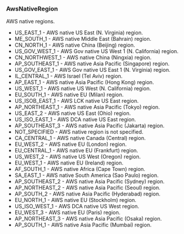 ### AwsNativeRegion
AWS native regions.

- US_EAST_1 - AWS native US East (N. Virginia) region.
- ME_SOUTH_1 - AWS native Middle East (Bahrain) region.
- CN_NORTH_1 - AWS native China (Beijing) region.
- US_GOV_WEST_1 - AWS Gov native US West 1 (N. California) region.
- CN_NORTHWEST_1 - AWS native China (Ningxia) region.
- AP_SOUTHEAST_1 - AWS native Asia Pacific (Singapore) region.
- US_GOV_EAST_1 - AWS Gov native US East 1 (N. Virginia) region.
- IL_CENTRAL_1 - AWS Israel (Tel Aviv) region.
- AP_EAST_1 - AWS native Asia Pacific (Hong Kong) region.
- US_WEST_1 - AWS native US West (N. California) region.
- EU_SOUTH_1 - AWS native EU (Milan) region.
- US_ISOB_EAST_1 - AWS LCK native US East region.
- AP_NORTHEAST_1 - AWS native Asia Pacific (Tokyo) region.
- US_EAST_2 - AWS native US East (Ohio) region.
- US_ISO_EAST_1 - AWS DCA native US East region.
- AP_SOUTHEAST_3 - AWS native Asia Pacific (Jakarta) region.
- NOT_SPECIFIED - AWS native region is not specified.
- CA_CENTRAL_1 - AWS native Canada (Central) region.
- EU_WEST_2 - AWS native EU (London) region.
- EU_CENTRAL_1 - AWS native EU (Frankfurt) region.
- US_WEST_2 - AWS native US West (Oregon) region.
- EU_WEST_1 - AWS native EU (Ireland) region.
- AF_SOUTH_1 - AWS native Africa (Cape Town) region.
- SA_EAST_1 - AWS native South America (Sao Paulo) region.
- AP_SOUTHEAST_2 - AWS native Asia Pacific (Sydney) region.
- AP_NORTHEAST_2 - AWS native Asia Pacific (Seoul) region.
- AP_SOUTH_2 - AWS native Asia Pacific (Hyderabad) region.
- EU_NORTH_1 - AWS native EU (Stockholm) region.
- US_ISO_WEST_1 - AWS DCA native US West region.
- EU_WEST_3 - AWS native EU (Paris) region.
- AP_NORTHEAST_3 - AWS native Asia Pacific (Osaka) region.
- AP_SOUTH_1 - AWS native Asia Pacific (Mumbai) region.
